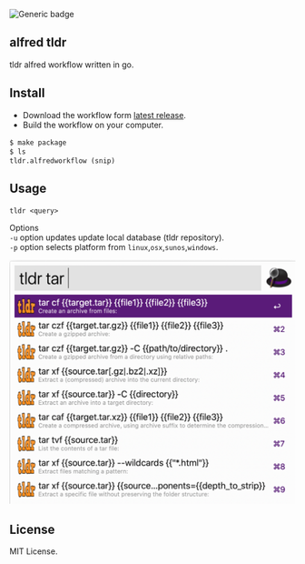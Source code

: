 ![Generic badge](https://github.com/konoui/tldr/workflows/test/badge.svg)

## alfred tldr
tldr alfred workflow written in go.

## Install
- Download the workflow form [latest release](https://github.com/konoui/tldr/releases).
- Build the workflow on your computer.
```
$ make package
$ ls
tldr.alfredworkflow (snip)
```

## Usage
`tldr <query>`

Options   
`-u` option updates update local database (tldr repository).  
`-p` option selects platform from `linux`,`osx`,`sunos`,`windows`.  

![alfred-tldr](./alfred-tldr.png)

## License
MIT License.
